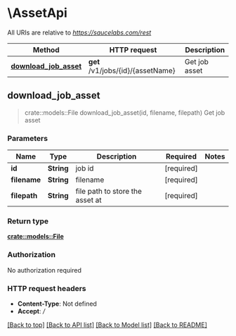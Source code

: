 # \AssetApi

All URIs are relative to *https://saucelabs.com/rest*

Method | HTTP request | Description
------------- | ------------- | -------------
[**download_job_asset**](AssetApi.md#download_job_asset) | **get** /v1/jobs/{id}/{assetName} | Get job asset



## download_job_asset

> crate::models::File download_job_asset(id, filename, filepath)
Get job asset

### Parameters


Name | Type | Description  | Required | Notes
------------- | ------------- | ------------- | ------------- | -------------
**id** | **String** | job id | [required] |
**filename** | **String** | filename | [required] |
**filepath** | **String** | file path to store the asset at | [required] |

### Return type

[**crate::models::File**](File.md)

### Authorization

No authorization required

### HTTP request headers

- **Content-Type**: Not defined
- **Accept**: */*

[[Back to top]](#) [[Back to API list]](../README.md#documentation-for-api-endpoints) [[Back to Model list]](../README.md#documentation-for-models) [[Back to README]](../README.md)

